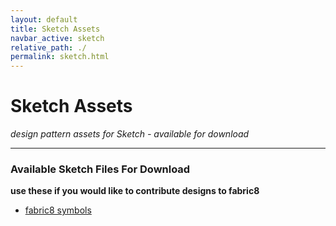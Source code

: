 ```yaml
---
layout: default
title: Sketch Assets
navbar_active: sketch
relative_path: ./
permalink: sketch.html
---
```


# Sketch Assets
*design pattern assets for Sketch - available for download*

----

### Available Sketch Files For Download
**use these if you would like to contribute designs to fabric8**

<ul>
  <li>
    <a href="{{ page.relative_path }}src/docs/designs/assets/Fabric8_Symbols.sketch">fabric8 symbols <i class="fa fa-download" aria-hidden="true"></i></a>
  </li>
</ul>
